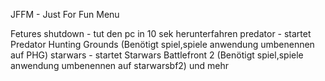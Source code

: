 JFFM - Just For Fun Menu

Fetures
shutdown - tut den pc in 10 sek herunterfahren
predator - startet Predator Hunting Grounds (Benötigt spiel,spiele anwendung umbenennen auf PHG)
starwars - startet Starwars Battlefront 2 (Benötigt spiel,spiele anwendung umbenennen auf starwarsbf2)
und mehr

